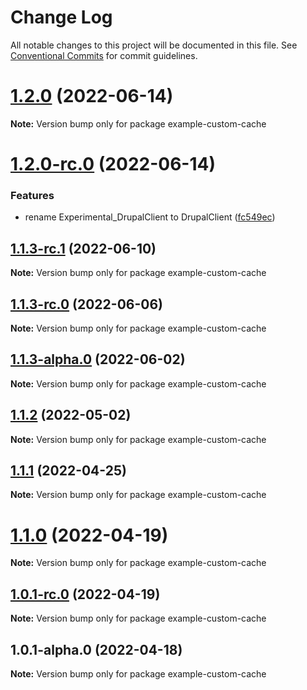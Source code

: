 # Change Log

All notable changes to this project will be documented in this file.
See [Conventional Commits](https://conventionalcommits.org) for commit guidelines.

# [1.2.0](https://github.com/chapter-three/next-drupal/compare/example-custom-cache@1.2.0-rc.0...example-custom-cache@1.2.0) (2022-06-14)

**Note:** Version bump only for package example-custom-cache





# [1.2.0-rc.0](https://github.com/chapter-three/next-drupal/compare/example-custom-cache@1.1.3-rc.1...example-custom-cache@1.2.0-rc.0) (2022-06-14)


### Features

* rename Experimental_DrupalClient to DrupalClient ([fc549ec](https://github.com/chapter-three/next-drupal/commit/fc549ecab94a5a1e67f38b4e951351365adbb1f5))





## [1.1.3-rc.1](https://github.com/chapter-three/next-drupal/compare/example-custom-cache@1.1.3-rc.0...example-custom-cache@1.1.3-rc.1) (2022-06-10)

**Note:** Version bump only for package example-custom-cache





## [1.1.3-rc.0](https://github.com/chapter-three/next-drupal/compare/example-custom-cache@1.1.3-alpha.0...example-custom-cache@1.1.3-rc.0) (2022-06-06)

**Note:** Version bump only for package example-custom-cache





## [1.1.3-alpha.0](https://github.com/chapter-three/next-drupal/compare/example-custom-cache@1.1.2...example-custom-cache@1.1.3-alpha.0) (2022-06-02)

**Note:** Version bump only for package example-custom-cache





## [1.1.2](https://github.com/chapter-three/next-drupal/compare/example-custom-cache@1.1.1...example-custom-cache@1.1.2) (2022-05-02)

**Note:** Version bump only for package example-custom-cache





## [1.1.1](https://github.com/chapter-three/next-drupal/compare/example-custom-cache@1.1.0...example-custom-cache@1.1.1) (2022-04-25)

**Note:** Version bump only for package example-custom-cache





# [1.1.0](https://github.com/chapter-three/next-drupal/compare/example-custom-cache@1.0.1-rc.0...example-custom-cache@1.1.0) (2022-04-19)

**Note:** Version bump only for package example-custom-cache





## [1.0.1-rc.0](https://github.com/chapter-three/next-drupal/compare/example-custom-cache@1.0.1-alpha.0...example-custom-cache@1.0.1-rc.0) (2022-04-19)

**Note:** Version bump only for package example-custom-cache





## 1.0.1-alpha.0 (2022-04-18)

**Note:** Version bump only for package example-custom-cache
